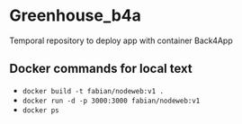 # Greenhouse_b4a

Temporal repository to deploy app with container Back4App

## Docker commands for local text

-   `docker build -t fabian/nodeweb:v1 .`
-   `docker run -d -p 3000:3000 fabian/nodeweb:v1`
-   `docker ps`
